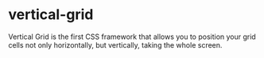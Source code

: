 vertical-grid
=============

Vertical Grid is the first CSS framework that allows you to position your grid cells not only horizontally, but vertically, taking the whole screen.
